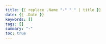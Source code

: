 ```yaml
---
title: {{ replace .Name "-" " " | title }}
date: {{ .Date }}
keywords: []
tags: []
summary: "-"
toc: true
---
```

